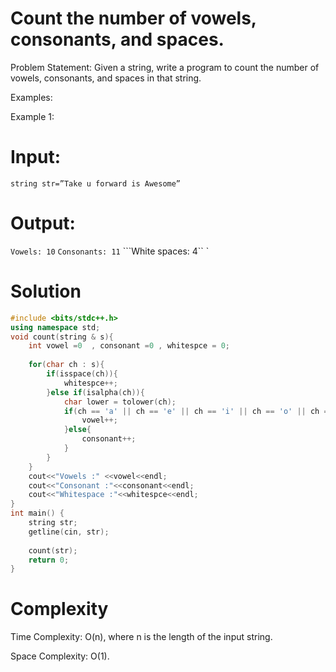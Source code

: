 # Count the number of vowels, consonants, and spaces.

Problem Statement: Given a string, write a program to count the number of vowels, consonants, and spaces in that string.

Examples:

Example 1:
# Input: 
```string str=”Take u forward is Awesome”```
# Output: 
```Vowels: 10```
```Consonants: 11```
```White spaces: 4``
`
# Solution
```C++
#include <bits/stdc++.h>
using namespace std;
void count(string & s){
    int vowel =0  , consonant =0 , whitespce = 0;
    
    for(char ch : s){
        if(isspace(ch)){
            whitespce++;
        }else if(isalpha(ch)){
            char lower = tolower(ch);
            if(ch == 'a' || ch == 'e' || ch == 'i' || ch == 'o' || ch == 'u' ){
                vowel++;
            }else{
                consonant++;
            }
        }
    }
    cout<<"Vowels :" <<vowel<<endl;
    cout<<"Consonant :"<<consonant<<endl;
    cout<<"Whitespace :"<<whitespce<<endl;
}
int main() {
    string str;
    getline(cin, str);
    
    count(str);
    return 0;
}
```
# Complexity
Time Complexity: O(n), where n is the length of the input string.

Space Complexity: O(1).